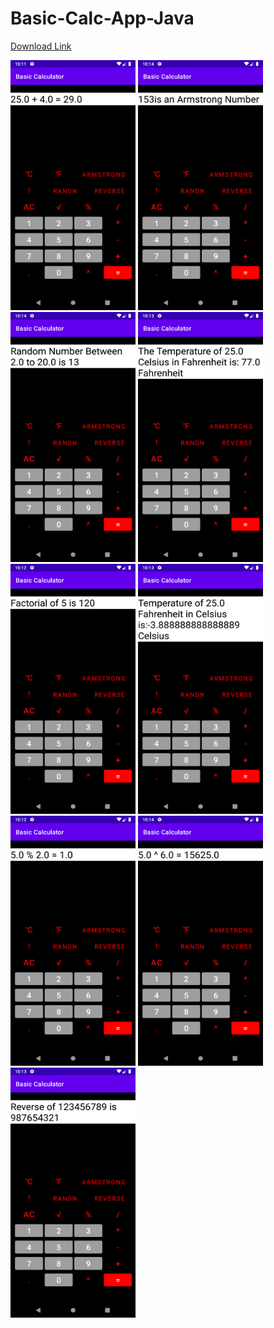 # Basic-Calc-App-Java

[Download Link](https://www.sachinlohar.ml/assets/img/CalcJava.apk)


<img src="https://github.com/sachinl0har/Basic-Calc-App-Java/blob/master/addition.png" class="img-fluid" alt="" width="200px" height="400vh">

<img src="https://github.com/sachinl0har/Basic-Calc-App-Java/blob/master/Arm.png" class="img-fluid" alt="" width="200px" height="400vh">

<img src="https://github.com/sachinl0har/Basic-Calc-App-Java/blob/master/RandN.png" class="img-fluid" alt="" width="200px" height="400vh">

<img src="https://github.com/sachinl0har/Basic-Calc-App-Java/blob/master/cinf.png" class="img-fluid" alt="" width="200px" height="400vh">

<img src="https://github.com/sachinl0har/Basic-Calc-App-Java/blob/master/fact.png" class="img-fluid" alt="" width="200px" height="400vh">

<img src="https://github.com/sachinl0har/Basic-Calc-App-Java/blob/master/finc.png" class="img-fluid" alt="" width="200px" height="400vh">

<img src="https://github.com/sachinl0har/Basic-Calc-App-Java/blob/master/mod.png" class="img-fluid" alt="" width="200px" height="400vh">

<img src="https://github.com/sachinl0har/Basic-Calc-App-Java/blob/master/power.png" class="img-fluid" alt="" width="200px" height="400vh">

<img src="https://github.com/sachinl0har/Basic-Calc-App-Java/blob/master/reverse.png" class="img-fluid" alt="" width="200px" height="400vh">
